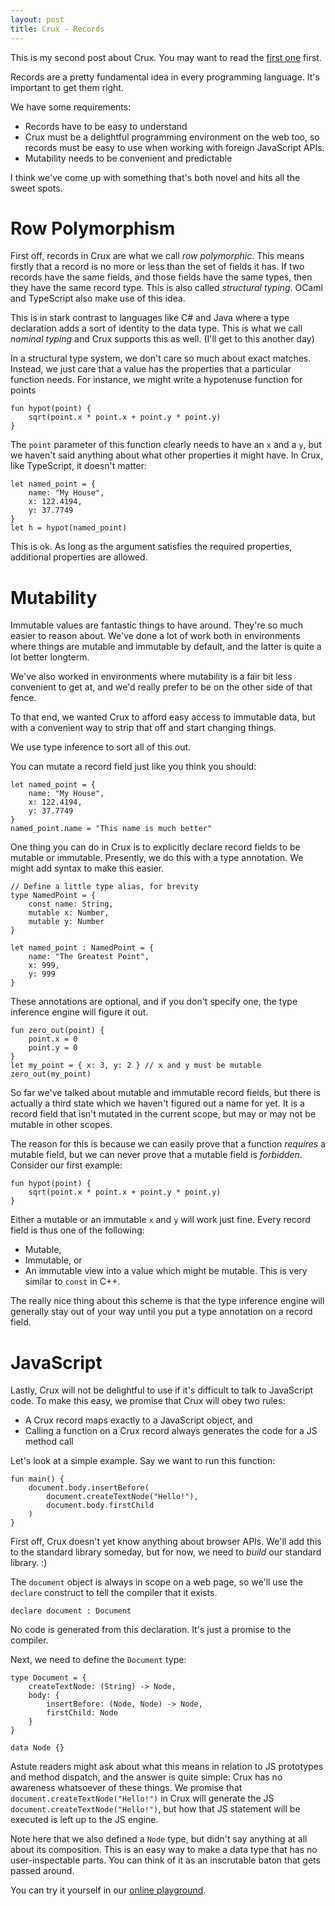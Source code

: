 ```yaml
---
layout: post
title: Crux - Records
---
```

This is my second post about Crux.  You may want to read the [first one](/2016/05/19/crux.html) first.

Records are a pretty fundamental idea in every programming language.  It's important to get them right.

We have some requirements:

* Records have to be easy to understand
* Crux must be a delightful programming environment on the web too, so records must be easy to use when working with foreign JavaScript APIs.
* Mutability needs to be convenient and predictable

I think we've come up with something that's both novel and hits all the sweet spots.

# Row Polymorphism

First off, records in Crux are what we call _row polymorphic_.  This means firstly that a record is no more or less than the set of fields it has.  If two records have the same fields, and those fields have the same types, then they have the same record type.  This is also called _structural typing_.  OCaml and TypeScript also make use of this idea.

This is in stark contrast to languages like C# and Java where a type declaration adds a sort of identity to the data type.  This is what we call _nominal typing_ and Crux supports this as well. (I'll get to this another day)

In a structural type system, we don't care so much about exact matches.  Instead, we just care that a value has the properties that a particular function needs.  For instance, we might write a hypotenuse function for points

```
fun hypot(point) {
    sqrt(point.x * point.x + point.y * point.y)
}
```

The `point` parameter of this function clearly needs to have an `x` and a `y`, but we haven't said anything about what other properties it might have.  In Crux, like TypeScript, it doesn't matter:

```
let named_point = {
    name: "My House",
    x: 122.4194,
    y: 37.7749
}
let h = hypot(named_point)
```

This is ok.  As long as the argument satisfies the required properties, additional properties are allowed.

# Mutability

Immutable values are fantastic things to have around.  They're so much easier to reason about.  We've done a lot of work both in environments where things are mutable and immutable by default, and the latter is quite a lot better longterm.

We've also worked in environments where mutability is a fair bit less convenient to get at, and we'd really prefer to be on the other side of that fence.

To that end, we wanted Crux to afford easy access to immutable data, but with a convenient way to strip that off and start changing things.

We use type inference to sort all of this out.

You can mutate a record field just like you think you should:

```
let named_point = {
    name: "My House",
    x: 122.4194,
    y: 37.7749
}
named_point.name = "This name is much better"
```

One thing you can do in Crux is to explicitly declare record fields to be mutable or immutable.  Presently, we do this with a type annotation.  We might add syntax to make this easier.

```
// Define a little type alias, for brevity
type NamedPoint = {
    const name: String,
    mutable x: Number,
    mutable y: Number
}

let named_point : NamedPoint = {
    name: "The Greatest Point",
    x: 999,
    y: 999
}
```

These annotations are optional, and if you don't specify one, the type inference engine will figure it out.

```
fun zero_out(point) {
    point.x = 0
    point.y = 0
}
let my_point = { x: 3, y: 2 } // x and y must be mutable
zero_out(my_point)
```

So far we've talked about mutable and immutable record fields, but there is actually a third state which we haven't figured out a name for yet.  It is a record field that isn't mutated in the current scope, but may or may not be mutable in other scopes.

The reason for this is because we can easily prove that a function _requires_ a mutable field, but we can never prove that a mutable field is _forbidden_.  Consider our first example:

```
fun hypot(point) {
    sqrt(point.x * point.x + point.y * point.y)
}
```

Either a mutable or an immutable `x` and `y` will work just fine.  Every record field is thus one of the following:

* Mutable,
* Immutable, or
* An immutable view into a value which might be mutable.  This is very similar to `const` in C++.

The really nice thing about this scheme is that the type inference engine will generally stay out of your way until you put a type annotation on a record field.

# JavaScript

Lastly, Crux will not be delightful to use if it's difficult to talk to JavaScript code.  To make this easy, we promise that Crux will obey two rules:

* A Crux record maps exactly to a JavaScript object, and
* Calling a function on a Crux record always generates the code for a JS method call

Let's look at a simple example.  Say we want to run this function:

```
fun main() {
    document.body.insertBefore(
        document.createTextNode("Hello!"),
        document.body.firstChild
    )
}
```

First off, Crux doesn't yet know anything about browser APIs.  We'll add this to the standard library someday, but for now, we need to _build_ our standard library. :)

The `document` object is always in scope on a web page, so we'll use the `declare` construct to tell the compiler that it exists.

```
declare document : Document
```

No code is generated from this declaration.  It's just a promise to the compiler.

Next, we need to define the `Document` type:

```
type Document = {
    createTextNode: (String) -> Node,
    body: {
        insertBefore: (Node, Node) -> Node,
        firstChild: Node
    }
}

data Node {}
```

Astute readers might ask about what this means in relation to JS prototypes and method dispatch, and the answer is quite simple: Crux has no awareness whatsoever of these things.  We promise that `document.createTextNode("Hello!")` in Crux will generate the JS `document.createTextNode("Hello!")`, but how that JS statement will be executed is left up to the JS engine.

Note here that we also defined a `Node` type, but didn't say anything at all about its composition.  This is an easy way to make a data type that has no user-inspectable parts.  You can think of it as an inscrutable baton that gets passed around.

You can try it yourself in our [online playground](http://cruxlang.org/try).
